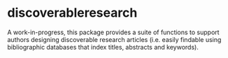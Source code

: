 # discoverableresearch

A work-in-progress, this package provides a suite of functions to support authors designing discoverable research articles (i.e. easily findable using bibliographic databases that index titles, abstracts and keywords).
